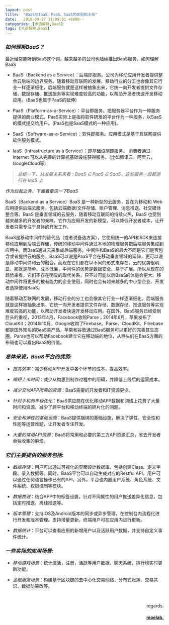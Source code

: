 ```yaml
---
layout: post
title:  "BaaS与IaaS、PaaS、SaaS的区别和关系"
date:   2019-09-27 11:09:01 +0800--
categories: [术语解释,BaaS]
tags: [术语解释,BaaS]  
---
```


### _如何理解BaaS？_
最近经常能听到BaaS这个词，越来越多的公司也陆续推出BaaS服务，如何理解BaaS

- BaaS（Backend as a Service）：后端即服务。公司为移动应用开发者提供整合云后端的边界服务。随着移动互联网的发展，移动行业的分工也会像其它行业一样逐渐细化，后端服务就是这样被抽象出来，它统一向开发者提供文件存储、数据存储、推送服务等实现难度较高的功能，以帮助开发者快速开发移动应用。(BaaS也属于PaaS的延伸)

- PaaS（Platform-as-a-Service）：平台即服务。把服务器平台作为一种服务提供的商业模式。PaaS实际上是指将软件研发的平台作为一种服务，以SaaS的模式提交给用户。(PaaS也是SaaS模式的一种应用)。

- SaaS（Software-as-a-Service）：软件即服务。应用模式是基于互联网提供软件服务模式。

- IaaS（Infrastructure as a Service）：即基础设施即服务。 消费者通过Internet 可以从完善的计算机基础设施获得服务。(比如腾讯云，阿里云，GoogleCloud等)

> _总结一下，从发展关系来看：BaaS ∈ PaaS ∈ SaaS，这些服务一般都运行在 IaaS 上_

_作为后起之秀，下面着重说一下BaaS_

BaaS（Backend as a Service）BaaS 是一种新型的云服务，旨在为移动和 Web 应用提供后端云服务，包括云端数据/文件存储、账户管理、消息推送、社交媒体整合等。BaaS 是垂直领域的云服务，随着移动互联网的持续火热，BaaS 也受到越来越多的开发者的亲睐。它作为应用开发的新模型，可以降低开发者成本，让开发者只需专注于具体的开发工作。

BaaS是移动中间件的替代品（或者说备选方案），它使用统一的API和SDK来连接移动应用到后端云存储，传统的移动中间件通过本地的物理服务把后端服务集成到应用中。而BaaS通过云来集成后端服务。中间件和BaaS的最大不同是它们是否包含或者提供云的服务，BaaS可以说是PaaS平台在移动垂直领域的延伸，更可以说是移动中间件和云的融合。而现在它们都在以不同的形式来存在，云的优势很明显，那就是简单、成本低廉，中间件的优势是数据安全、易于扩展。所以从现在的趋势来看，它们不存在明显的取代关系，只不过可能以后BaaS的体量会更大。移动中间件将更多的被有能力的企业使用，同时也会有越来越多的中小型企业、开发者选择使用BaaS。

随着移动互联网的发展，移动行业的分工也会像其它行业一样逐渐细化，后端服务就是这样被抽象出来，它统一向开发者提供文件存储、数据存储、推送服务等实现难度较高的功能，以帮助开发者快速开发移动应用。在国外，BaaS服务已经受到巨头的重视，2013年4月，Facebook收购Parse；2014年6月，苹果发布了CloudKit；2014年10月，Google收购了Firebase。Parse、CloudKit、Filrebase都是国外知名的BaaS类产品，苹果和谷歌通过BaaS服务可以更好的完善其生态圈，Parse也可以帮助Facebook建立它在移动端的地位，从巨头们在BaaS方面的布局也可以看出BaaS的价值。

### _总体来说，BaaS平台的优势:_

- *提高效率*：减少移动APP开发中各个环节的成本，提高效率。

- *缩短上市时间*：减少从构思到制作过程中的阻碍，并降低上线后的运营成本。

- *减少交付APP所需的资源*：BaaS需要的开发者和IT资源更少。

- *针对手机和平板优化*：BaaS供应商在优化移动APP数据和网络上花费了大量时间和资源，减少了跨平台和移动终端的碎片化的问题。

- *安全和弹性的基础设施*：BaaS提供捆绑的基础设施，解决了弹性、安全性和性能等运营难题，让开发者专注开发。

- *大量的常用API资源*：BaaS将常用和必要的第三方API资源汇总，省去开发者单独收集的麻烦。

### _它们主要提供的服务包括:_

- *数据存储*：用户可以通过可视化的界面设计数据库，包括创建Class、定义字段、录入数据等。同时，BaaS平台可以自动生成对应的Restful API，用户可以通过任何语言操作已有的API，另外，平台也内置用户系统、角色系统、文件系统、权限控制等模块。

- *数据推送*：结合APP中的标签设置，针对不同属性的用户推送差异化信息，包括定时推送、离线推送等。

- *版本管理*：支持iOS及Android版本的同步或异步管理，在控制台内流程化进行开发和版本管理。支持增量更新，终端用户可在应用内进行更新。

- *数据统计*：平台可以查看应用的新增用户以及活跃用户数据，并支持自定义事件统计。

### _一些实际的应用场景:_
- *移动游戏场景*：统计激活，注册，活跃等用户数据，聊天系统，排行榜实时更新功能。

- *金融服务场景*：构建基于区块链的去中心化交易网络，分布式账簿、交易共识、数据防篡改等。


<br>
<p  align="right">regards.</p>
<h4 align="right">
    <a href="https://moelab.net/">
        moelab.
    </a>
</h4>

